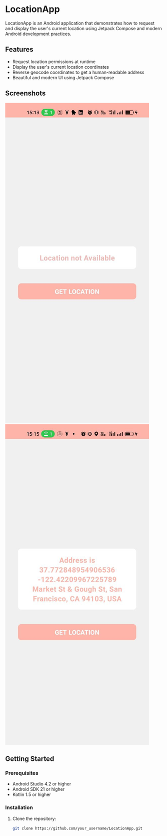 # LocationApp

LocationApp is an Android application that demonstrates how to request and display the user's current location using Jetpack Compose and modern Android development practices.

## Features

- Request location permissions at runtime
- Display the user's current location coordinates
- Reverse geocode coordinates to get a human-readable address
- Beautiful and modern UI using Jetpack Compose

## Screenshots

![Screenshot1](screenshots/1.jpg)
![Screenshot2](screenshots/2.jpg)

## Getting Started

### Prerequisites

- Android Studio 4.2 or higher
- Android SDK 21 or higher
- Kotlin 1.5 or higher

### Installation

1. Clone the repository:

   ```sh
   git clone https://github.com/your_username/LocationApp.git
